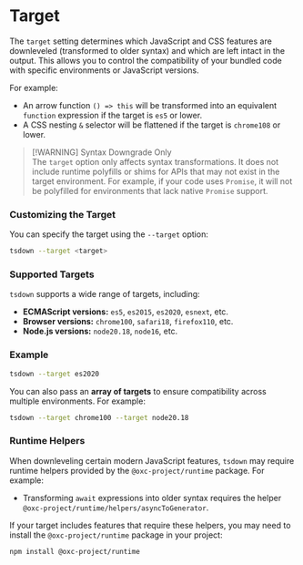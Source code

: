 # Target

The `target` setting determines which JavaScript and CSS features are downleveled (transformed to older syntax) and which are left intact in the output. This allows you to control the compatibility of your bundled code with specific environments or JavaScript versions.

For example:

- An arrow function `() => this` will be transformed into an equivalent `function` expression if the target is `es5` or lower.
- A CSS nesting `&` selector will be flattened if the target is `chrome108` or lower.

> [!WARNING] Syntax Downgrade Only  
> The `target` option only affects syntax transformations. It does not include runtime polyfills or shims for APIs that may not exist in the target environment. For example, if your code uses `Promise`, it will not be polyfilled for environments that lack native `Promise` support.

### Customizing the Target

You can specify the target using the `--target` option:

```bash
tsdown --target <target>
```

### Supported Targets

`tsdown` supports a wide range of targets, including:

- **ECMAScript versions:** `es5`, `es2015`, `es2020`, `esnext`, etc.
- **Browser versions:** `chrome100`, `safari18`, `firefox110`, etc.
- **Node.js versions:** `node20.18`, `node16`, etc.

### Example

```bash
tsdown --target es2020
```

You can also pass an **array of targets** to ensure compatibility across multiple environments. For example:

```bash
tsdown --target chrome100 --target node20.18
```

### Runtime Helpers

When downleveling certain modern JavaScript features, `tsdown` may require runtime helpers provided by the `@oxc-project/runtime` package. For example:

- Transforming `await` expressions into older syntax requires the helper `@oxc-project/runtime/helpers/asyncToGenerator`.

If your target includes features that require these helpers, you may need to install the `@oxc-project/runtime` package in your project:

```bash
npm install @oxc-project/runtime
```

